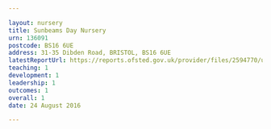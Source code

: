 ```yaml
---

layout: nursery
title: Sunbeams Day Nursery
urn: 136091
postcode: BS16 6UE
address: 31-35 Dibden Road, BRISTOL, BS16 6UE
latestReportUrl: https://reports.ofsted.gov.uk/provider/files/2594770/urn/136091.pdf
teaching: 1
development: 1
leadership: 1
outcomes: 1
overall: 1
date: 24 August 2016

---
```

